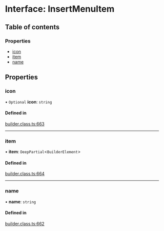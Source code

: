 # Interface: InsertMenuItem

## Table of contents

### Properties

- [icon](InsertMenuItem.md#icon)
- [item](InsertMenuItem.md#item)
- [name](InsertMenuItem.md#name)

## Properties

### icon

• `Optional` **icon**: `string`

#### Defined in

[builder.class.ts:663](https://github.com/builderio/builder/blob/093375b7/packages/core/src/builder.class.ts#L663)

___

### item

• **item**: `DeepPartial`<`BuilderElement`\>

#### Defined in

[builder.class.ts:664](https://github.com/builderio/builder/blob/093375b7/packages/core/src/builder.class.ts#L664)

___

### name

• **name**: `string`

#### Defined in

[builder.class.ts:662](https://github.com/builderio/builder/blob/093375b7/packages/core/src/builder.class.ts#L662)
